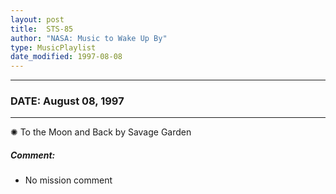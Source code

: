 ```yaml
---
layout: post
title:  STS-85
author: "NASA: Music to Wake Up By"
type: MusicPlaylist
date_modified: 1997-08-08
---
```


----
### DATE: August 08, 1997
----
✺ To the Moon and Back by Savage Garden

##### Comment:
* No mission comment

